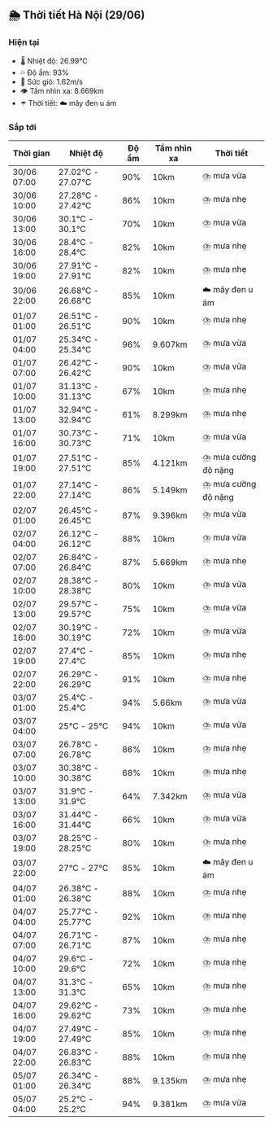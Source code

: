 ## 🌦️ Thời tiết Hà Nội (29/06)

### Hiện tại

- 🌡️ Nhiệt độ: 26.99℃
- 💦 Độ ẩm: 93%
- 💨 Sức gió: 1.62m/s
- 👁️ Tầm nhìn xa: 8.669km
- ☂️ Thời tiết: ☁️ mây đen u ám

### Sắp tới

| Thời gian | Nhiệt độ | Độ ẩm | Tầm nhìn xa | Thời tiết |
| --- | --- | --- | --- | --- |
| 30/06 07:00 | 27.02℃ - 27.07℃ | 90% | 10km | ⛈️ mưa vừa |
| 30/06 10:00 | 27.28℃ - 27.42℃ | 86% | 10km | ⛈️ mưa nhẹ |
| 30/06 13:00 | 30.1℃ - 30.1℃ | 70% | 10km | ⛈️ mưa vừa |
| 30/06 16:00 | 28.4℃ - 28.4℃ | 82% | 10km | ⛈️ mưa nhẹ |
| 30/06 19:00 | 27.91℃ - 27.91℃ | 82% | 10km | ⛈️ mưa nhẹ |
| 30/06 22:00 | 26.68℃ - 26.68℃ | 85% | 10km | ☁️ mây đen u ám |
| 01/07 01:00 | 26.51℃ - 26.51℃ | 90% | 10km | ⛈️ mưa nhẹ |
| 01/07 04:00 | 25.34℃ - 25.34℃ | 96% | 9.607km | ⛈️ mưa vừa |
| 01/07 07:00 | 26.42℃ - 26.42℃ | 90% | 10km | ⛈️ mưa vừa |
| 01/07 10:00 | 31.13℃ - 31.13℃ | 67% | 10km | ⛈️ mưa nhẹ |
| 01/07 13:00 | 32.94℃ - 32.94℃ | 61% | 8.299km | ⛈️ mưa nhẹ |
| 01/07 16:00 | 30.73℃ - 30.73℃ | 71% | 10km | ⛈️ mưa vừa |
| 01/07 19:00 | 27.51℃ - 27.51℃ | 85% | 4.121km | ⛈️ mưa cường độ nặng |
| 01/07 22:00 | 27.14℃ - 27.14℃ | 86% | 5.149km | ⛈️ mưa cường độ nặng |
| 02/07 01:00 | 26.45℃ - 26.45℃ | 87% | 9.396km | ⛈️ mưa vừa |
| 02/07 04:00 | 26.12℃ - 26.12℃ | 88% | 10km | ⛈️ mưa vừa |
| 02/07 07:00 | 26.84℃ - 26.84℃ | 87% | 5.669km | ⛈️ mưa nhẹ |
| 02/07 10:00 | 28.38℃ - 28.38℃ | 80% | 10km | ⛈️ mưa vừa |
| 02/07 13:00 | 29.57℃ - 29.57℃ | 75% | 10km | ⛈️ mưa vừa |
| 02/07 16:00 | 30.19℃ - 30.19℃ | 72% | 10km | ⛈️ mưa vừa |
| 02/07 19:00 | 27.4℃ - 27.4℃ | 85% | 10km | ⛈️ mưa nhẹ |
| 02/07 22:00 | 26.29℃ - 26.29℃ | 91% | 10km | ⛈️ mưa nhẹ |
| 03/07 01:00 | 25.4℃ - 25.4℃ | 94% | 5.66km | ⛈️ mưa vừa |
| 03/07 04:00 | 25℃ - 25℃ | 94% | 10km | ⛈️ mưa vừa |
| 03/07 07:00 | 26.78℃ - 26.78℃ | 86% | 10km | ⛈️ mưa nhẹ |
| 03/07 10:00 | 30.38℃ - 30.38℃ | 68% | 10km | ⛈️ mưa nhẹ |
| 03/07 13:00 | 31.9℃ - 31.9℃ | 64% | 7.342km | ⛈️ mưa vừa |
| 03/07 16:00 | 31.44℃ - 31.44℃ | 66% | 10km | ⛈️ mưa vừa |
| 03/07 19:00 | 28.25℃ - 28.25℃ | 80% | 10km | ⛈️ mưa nhẹ |
| 03/07 22:00 | 27℃ - 27℃ | 85% | 10km | ☁️ mây đen u ám |
| 04/07 01:00 | 26.38℃ - 26.38℃ | 88% | 10km | ⛈️ mưa nhẹ |
| 04/07 04:00 | 25.77℃ - 25.77℃ | 92% | 10km | ⛈️ mưa nhẹ |
| 04/07 07:00 | 26.71℃ - 26.71℃ | 87% | 10km | ⛈️ mưa nhẹ |
| 04/07 10:00 | 29.6℃ - 29.6℃ | 72% | 10km | ⛈️ mưa nhẹ |
| 04/07 13:00 | 31.3℃ - 31.3℃ | 65% | 10km | ⛈️ mưa nhẹ |
| 04/07 16:00 | 29.62℃ - 29.62℃ | 73% | 10km | ⛈️ mưa nhẹ |
| 04/07 19:00 | 27.49℃ - 27.49℃ | 85% | 10km | ⛈️ mưa nhẹ |
| 04/07 22:00 | 26.83℃ - 26.83℃ | 88% | 10km | ⛈️ mưa nhẹ |
| 05/07 01:00 | 26.34℃ - 26.34℃ | 88% | 9.135km | ⛈️ mưa nhẹ |
| 05/07 04:00 | 25.2℃ - 25.2℃ | 94% | 9.381km | ⛈️ mưa vừa |
